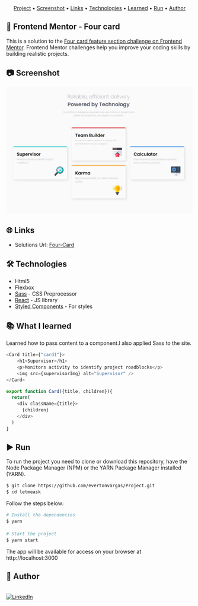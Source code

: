 
<div align="center">
 <a href="#rocket-frontend-mentor-four-card">Project</a> •
 <a href="#camera-screenshot">Screenshot</a> •
 <a href="#globe_with_meridians-links">Links</a> •
 <a href="#hammer_and_wrench-technologies">Technologies</a> •
 <a href="#books-what-i-learned">Learned</a> •
 <a href="#arrow_forward-run">Run</a> •
 <a href="#boy-author">Author</a>
 </div>

## :rocket: **Frontend Mentor - Four card**

This is a solution to the [Four card feature section challenge on Frontend Mentor](https://www.frontendmentor.io/challenges/four-card-feature-section-weK1eFYK). Frontend Mentor challenges help you improve your coding skills by building realistic projects. 

## :camera: **Screenshot**


<img src="./src/assets/images/website.JPG" alt="My website" width="800">


## :globe_with_meridians: **Links**

- Solutions Url: [Four-Card](https://four-card-dusky.vercel.app/)

## :hammer_and_wrench: **Technologies**

- Html5
- Flexbox
- [Sass](https://sass-lang.com/) - CSS Preprocessor 
- [React](https://reactjs.org/) - JS library
- [Styled Components](https://styled-components.com/) - For styles

## :books: **What I learned**

Learned how to pass content to a component.I also applied Sass to the site.

```js
<Card title={"card1"}>
    <h1>Supervisor</h1>
    <p>Monitors activity to identify project roadblocks</p>
    <img src={supervisorImg} alt="Supervisor" />
</Card>
```

```js
export function Card({title, children}){
  return(
    <div className={title}>
      {children}
    </div>
  )
}
```

## :arrow_forward: **Run**

To run the project you need to clone or download this repository, have the Node Package Manager (NPM) or the YARN Package Manager installed (YARN).

```bash
$ git clone https://github.com/evertonvargas/Project.git
$ cd letmeask
```

Follow the steps below:
```bash
# Install the dependencies
$ yarn

# Start the project
$ yarn start
```
The app will be available for access on your browser at http://localhost:3000
## :boy: **Author**

<a href="https://github.com/evertonvargas">
  <img style="border-radius: 50%;" src="https://avatars.githubusercontent.com/u/84715778?s=60&v=4" width="100px" alt=""/>
</a>
<br />
<a href="https://www.linkedin.com/in/everton-vargas/" target="_blank"><img src="https://img.shields.io/badge/LinkedIn%20-%230077B5.svg?&style=for-the-badge&logo=linkedin&logoColor=white" alt="LinkedIn"/></a><br/>



